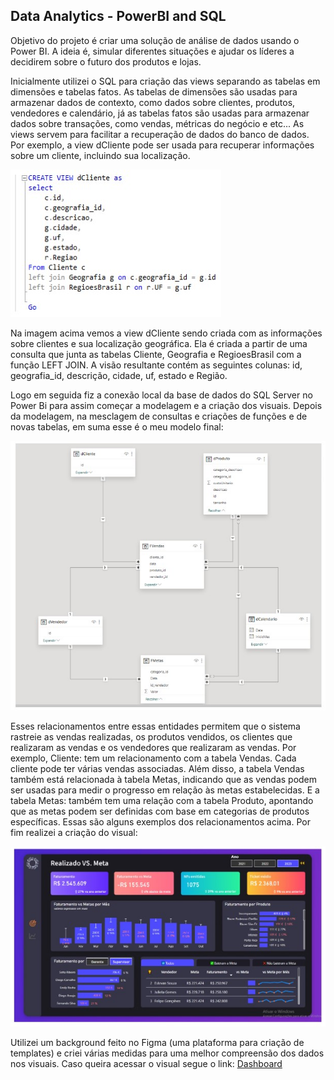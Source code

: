 ## Data Analytics - PowerBI and SQL
Objetivo do projeto é criar uma solução de análise de dados usando o Power BI. A ideia é, simular diferentes situações e ajudar os líderes a decidirem sobre o futuro dos produtos e lojas. 

Inicialmente utilizei o SQL para criação das views separando as tabelas em dimensões e tabelas fatos. As tabelas de dimensões são usadas para armazenar dados de contexto, como dados sobre clientes, produtos, vendedores e calendário, já as tabelas fatos são usadas para armazenar dados sobre transações, como vendas, métricas do negócio e etc... As views servem para facilitar a recuperação de dados do banco de dados. Por exemplo, a view dCliente pode ser usada para recuperar informações sobre um cliente, incluindo sua localização. 

![](./readme/view_sql.jpg)
  

Na imagem acima vemos a view dCliente sendo criada com as informações sobre clientes e sua localização geográfica. Ela é criada a partir de uma consulta que junta as tabelas Cliente, Geografia e RegioesBrasil com a função LEFT JOIN. A visão resultante contém as seguintes colunas: id, geografia_id, descrição, cidade, uf, estado e Região. 

Logo em seguida fiz a conexão local da base de dados do SQL Server no Power Bi para assim começar a modelagem e a criação dos visuais. Depois da modelagem, na mesclagem de consultas e criações de funções e de novas tabelas, em suma esse é o meu modelo final:  

![Diagrama do modelo final.](./readme/modelo_pbi.jpg) 

Esses relacionamentos entre essas entidades permitem que o sistema rastreie as vendas realizadas, os produtos vendidos, os clientes que realizaram as vendas e os vendedores que realizaram as vendas.  Por exemplo, Cliente: tem um relacionamento com a tabela Vendas. Cada cliente pode ter várias vendas associadas. Além disso, a tabela Vendas também está relacionada à tabela Metas, indicando que as vendas podem ser usadas para medir o progresso em relação às metas estabelecidas. E a tabela Metas: também tem uma relação com a tabela Produto, apontando que as metas podem ser definidas com base em categorias de produtos específicas. Essas são alguns exemplos dos relacionamentos acima. Por fim realizei a criação do visual:  

![](./readme/dashboard.jpg) 

Utilizei um background feito no Figma (uma plataforma para criação de templates) e criei várias medidas para uma melhor compreensão dos dados nos visuais. Caso queira acessar o visual segue o link: [Dashboard](https://app.powerbi.com/view?r=eyJrIjoiODVjY2VmZjctNjliZi00OGI3LWIyNDQtNTc3YzI5YTEwYjk2IiwidCI6ImZhZDg1ZGFiLWVjODAtNGE3Yi05YmZmLTJlNDA3MzQ0YmZhNyJ9)